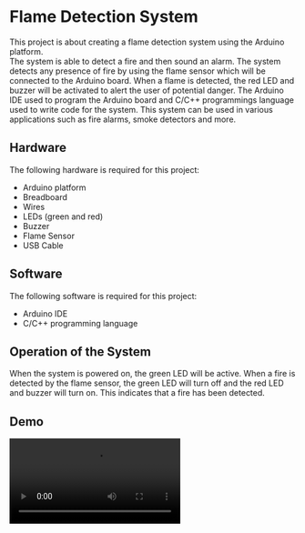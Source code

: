 # Flame Detection System
This project is about creating a flame detection system using the Arduino platform.  
The system is able to detect a fire and then sound an alarm.
The system detects any presence of fire by using the flame sensor which will be connected to the Arduino board. When a flame is detected, the red LED and buzzer will be activated to alert the user of potential danger. The Arduino IDE used to program the Arduino board and C/C++ programmings language used to write code for the system. This system can be used in various applications such as fire alarms, smoke detectors and more.

## Hardware 
The following hardware is required for this project: 
- Arduino platform 
- Breadboard 
- Wires 
- LEDs (green and red) 
- Buzzer 
- Flame Sensor 
- USB Cable 

 ## Software 
The following software is required for this project: 
- Arduino IDE  
- C/C++ programming language  

 ## Operation of the System 
When the system is powered on, the green LED will be active. When a fire is detected by the flame sensor, the green LED will turn off and the red LED and buzzer will turn on. This indicates that a fire has been detected.

 ## Demo
 ![](https://github.com/Mohamad-Khalid/Flame-Detection-System/blob/main/Demoes/Flame_detection_system.mp4)
